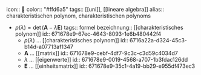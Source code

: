 icon:: 💎
color:: "#ffd6a5"
tags:: [[uni]], [[lineare algebra]] 
alias:: charakteristischen polynom, charakteristischen polynoms

- $p(\lambda)=\det\left(\mathbf{A}-\lambda\mathbf{E}\right)$
  tags:: formel
  bezeichnung:: [[charakteristisches polynom]]
  id:: 671678e9-67ec-4643-8093-1e6b480442f4
	- $p\left(\lambda\right)$ ... [[charakteristisches polynom]]
	  id:: 6716a22a-d324-45c3-b14d-a07713af1347
	- ${} \mathbf{A}$ ... [[matrix]]
	  id:: 671678e9-cebf-4df7-9c3c-c3d59c4034d7
	- ${}\lambda$ ... [[eigenwerte]]
	  id:: 671678e9-0019-4568-a707-1b3fdac126dd
	- ${}\mathbf{E}$ ... [[einheitsmatrix]]
	  id:: 671678e9-35c1-4a19-bb29-e955df473ec3